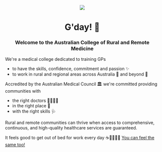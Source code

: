 <div align="center">  
  <img src="https://user-images.githubusercontent.com/1137112/175721428-492125f3-628f-41f0-b5fd-caa3d14b9b27.svg" />
  <h1>G'day! 🤠</h1>
  <h3>Welcome to the Australian College of Rural and Remote Medicine</h3>

</div>


We're a medical college dedicated to training GPs 
- to have the skills, confidence, commitment and passion ✨
- to work in rural and regional areas across Australia 🦘 and beyond 🐧

Accredited by the Australian Medical Council 🏛️ we're committed providing communities with
- the right doctors 👩‍⚕️👨‍⚕️ 
- in the right place 🏥
- with the right skills 🩺

Rural and remote communities can thrive when access to comprehensive, continuous, and high-quality healthcare services are guaranteed.

It feels good to get out of bed for work every day ☕👨‍💻👩‍💻 <a target=”_blank” rel="noopener noreferrer" href="https://www.acrrm.org.au/work-with-us/" >You can feel the same too!</a>


